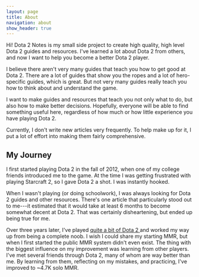 ```yaml
---
layout: page
title: About
navigation: about
show_header: true
---
```


Hi! Dota 2 Notes is my small side project to create high quality, high level
Dota 2 guides and resources. I've learned a lot about Dota 2 from others, and
now I want to help you become a better Dota 2 player.

I believe there aren't very many guides that teach you how to get good at Dota
2. There are a lot of guides that show you the ropes and a lot of hero-
specific guides, which is great. But not very many guides really teach you how
to think about and understand the game.

I want to make guides and resources that teach you not only what to do, but
also how to make better decisions. Hopefully, everyone will be able to find
something useful here, regardless of how much or how little experience you
have playing Dota 2.

Currently, I don't write new articles very frequently. To help make up for it,
I put a lot of effort into making them fairly comprehensive.

## My Journey

I first started playing Dota 2 in the fall of 2012, when one of my college
friends introduced me to the game. At the time I was getting frustrated with
playing Starcraft 2, so I gave Dota 2 a shot. I was instantly hooked.

When I wasn't playing (or doing schoolwork), I was always looking for Dota 2
guides and other resources. There's one article that particularly stood out to
me---it estimated that it would take at least 6 months to become somewhat
decent at Dota 2. That was certainly disheartening, but ended up being true
for me.

Over three years later, I've played
<a href="http://www.dotabuff.com/players/96979705" target="_blank">
  quite a bit of Dota 2
</a>
and worked my way up from being a complete noob. I wish I could
share my starting MMR, but when I first started the public MMR system didn't
even exist. The thing with the biggest influence on my improvement was
learning from other players. I've met several friends through Dota 2, many of
whom are way better than me. By learning from them, reflecting on my mistakes,
and practicing, I've improved to ~4.7K solo MMR.

